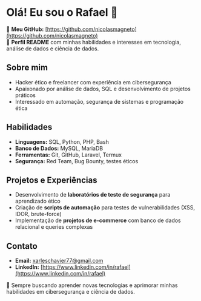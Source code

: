 
# Olá! Eu sou o Rafael 👋

🌟 **Meu GitHub:** [https://github.com/nicolasmagneto](https://github.com/nicolasmagneto)  
🚀 **Perfil README** com minhas habilidades e interesses em tecnologia, análise de dados e ciência de dados.

## Sobre mim
- Hacker ético e freelancer com experiência em cibersegurança
- Apaixonado por análise de dados, SQL e desenvolvimento de projetos práticos
- Interessado em automação, segurança de sistemas e programação ética

## Habilidades
- **Linguagens:** SQL, Python, PHP, Bash
- **Banco de Dados:** MySQL, MariaDB
- **Ferramentas:** Git, GitHub, Laravel, Termux
- **Segurança:** Red Team, Bug Bounty, testes éticos

## Projetos e Experiências
- Desenvolvimento de **laboratórios de teste de segurança** para aprendizado ético
- Criação de **scripts de automação** para testes de vulnerabilidades (XSS, IDOR, brute-force)
- Implementação de **projetos de e-commerce** com banco de dados relacional e queries complexas

## Contato
- **Email:** xarleschavier77@gmail.com  
- **LinkedIn:** [https://www.linkedin.com/in/rafael](https://www.linkedin.com/in/rafael)

🌱 Sempre buscando aprender novas tecnologias e aprimorar minhas habilidades em cibersegurança e ciência de dados.
